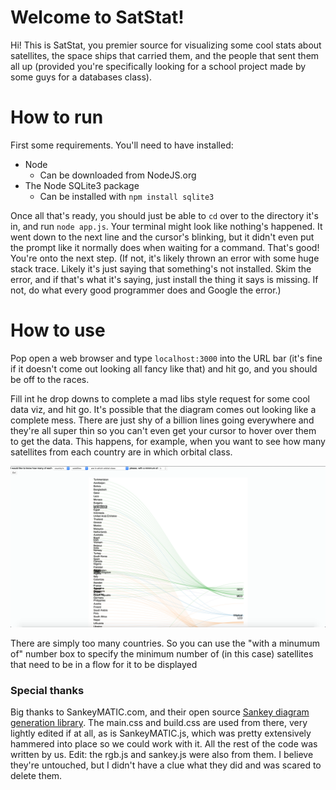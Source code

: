 ﻿# Welcome to SatStat!

Hi! This is SatStat, you premier source for visualizing some cool stats about satellites, the space ships that carried them, and the people that sent them all up (provided you're specifically looking for a school project made by some guys for a databases class).


# How to run

First some requirements. You'll need to have installed:
+ Node
	+ Can be downloaded from NodeJS.org
+ The Node SQLite3 package
	+ Can be installed with `npm install sqlite3`
	
Once all that's ready, you should just be able to `cd` over to the directory it's in, and run `node app.js`.  Your terminal might look like nothing's happened. It went down to the next line and the cursor's blinking, but it didn't even put the prompt like it normally does when waiting for a command. That's good! You're onto the next step. 
(If not, it's likely thrown an error with some huge stack trace. Likely it's just saying that something's not installed. Skim the error, and if that's what it's saying, just install the thing it says is missing. If not, do what every good programmer does and Google the error.)

# How to use

Pop open a web browser and type `localhost:3000` into the URL bar (it's fine if it doesn't come out looking all fancy like that) and hit go, and you should be off to the races.

Fill int he drop downs to complete a mad libs style request for some cool data viz, and hit go. It's possible that the diagram comes out looking like a complete mess. There are just shy of a billion lines going everywhere and they're all super thin so you can't even get your cursor to hover over them to get the data. This happens, for example, when you want to see how many satellites from each country are in which orbital class. 

![Too many lines](https://github.com/helloITdepartment/SatStat/blob/main/%22Way%20too%20many%22%20example.png)

There are simply too many countries. So you can use the "with a minumum of" number box to specify the minimum number of (in this case) satellites that need to be in a flow for it to be displayed

### Special thanks
Big thanks to SankeyMATIC.com, and their open source [Sankey diagram generation library](https://github.com/nowthis/sankeymatic). The main.css and build.css are used from there, very lightly edited if at all, as is SankeyMATIC.js, which was pretty extensively hammered into place so we could work with it. All the rest of the code was written by us.
Edit: the rgb.js and sankey.js were also from them. I believe they're untouched, but I didn't have a clue what they did and was scared to delete them.


